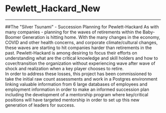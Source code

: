# Pewlett_Hackard_New
_____________________________________________________________________________________________________________________________
##The "Silver Tsunami" - Succession Planning for Pewlett-Hackard
As with many companies - planning for the waves of retirements within the Baby-Boomer Generation is hitting home.  With the many changes in the economy, COVID and other health concerns, and corporate climate/cultural changes, these waves are starting to hit companies harder than retirements in the past. Pewlett-Hackard is among desiring to focus their efforts on understanding what are the critical knowledge and skill holders and how to cover/transition the organization without experiencing wave after wave of shock and realization when a key player chooses to retire.  
In order to address these losses, this project has been commissioned to take the initial raw count assessments and work in a Postgres environment linking valuable information from 6 large databases of employees and employment information in order to make an informed succession plan including the development of a mentorship program where key/critical positions will have targeted mentorship in order to set up this new generation of leaders for success.

